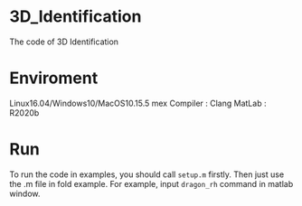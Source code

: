 # 3D_Identification
The code of  3D Identification

# Enviroment
Linux16.04/Windows10/MacOS10.15.5
mex Compiler : Clang
MatLab : R2020b

# Run
To run the code in examples, you should call `setup.m` firstly.
Then just use the .m file in fold example.
For example, input `dragon_rh` command in matlab window.

